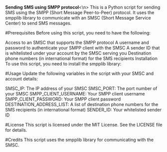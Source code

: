 <b>Sending SMS using SMPP protocol</b><\n>
This is a Python script for sending SMS using the SMPP (Short Message Peer-to-Peer) protocol. It uses the smpplib library to communicate with an SMSC (Short Message Service Center) to send SMS messages.

#Prerequisites
Before using this script, you need to have the following:

Access to an SMSC that supports the SMPP protocol
A username and password to authenticate your SMPP client with the SMSC
A sender ID that is whitelisted under your account by the SMSC serving you
Destination phone numbers (in international format) for the SMS recipients
Installation
To use this script, you need to install the smpplib library:

#Usage
Update the following variables in the script with your SMSC and account details:

SMSC_IP: The IP address of your SMSC
SMSC_PORT: The port number of your SMSC
SMPP_CLIENT_USERNAME: Your SMPP client username
SMPP_CLIENT_PASSWORD: Your SMPP client password
DESTINATION_ADDRESS_LIST: A list of destination phone numbers for the SMS recipients (in international format)
SENDER_ID: Your whitelisted sender ID

#License
This script is licensed under the MIT License. See the LICENSE file for details.

#Credits
This script uses the smpplib library for communicating with the SMSC.
